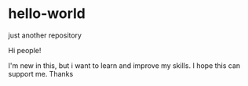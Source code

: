 # hello-world
just another repository 

Hi people!

I'm new in this, but i want to learn and improve my skills.
I hope this can support me. Thanks
